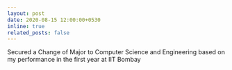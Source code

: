```yaml
---
layout: post
date: 2020-08-15 12:00:00+0530
inline: true
related_posts: false
---
```


Secured a Change of Major to Computer Science and Engineering based on my performance in the first year at IIT Bombay